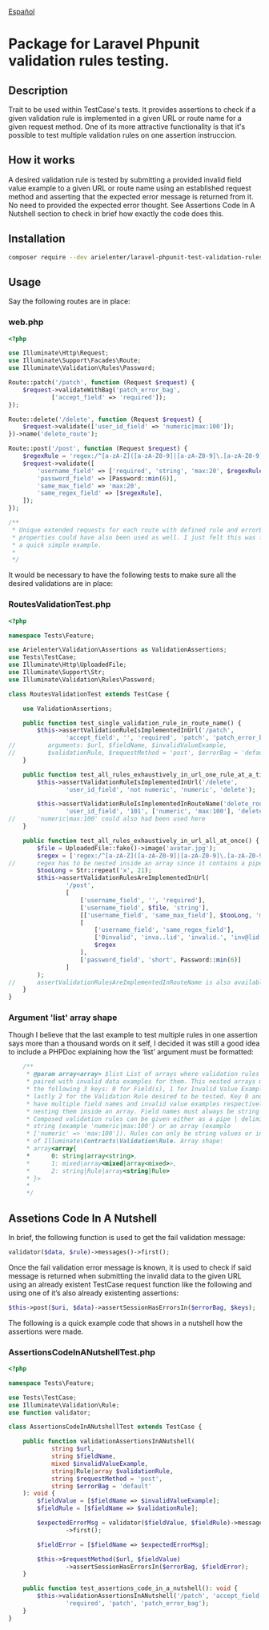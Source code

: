 [Español](https://github.com/arielenter/laravel-phpunit-test-validation-rules/blob/main/README.es.md)

# **Package for Laravel Phpunit validation rules testing.**

## Description

Trait to be used within TestCase's tests. It provides assertions to check if 
a given validation rule is implemented in a given URL or route name for a 
given request method. One of its more attractive functionality is that it's 
possible to test multiple validation rules on one assertion instruccion.

## How it works

A desired validation rule is tested by submitting a provided invalid field 
value example to a given URL or route name using an established request method 
and asserting that the expected error message is returned from it. No need to 
provided the expected error thought. See Assertions Code In A Nutshell section 
to check in brief how exactly the code does this.

## Installation

```bash
composer require --dev arielenter/laravel-phpunit-test-validation-rules
```

## Usage

Say the following routes are in place:

### web.php

```php
<?php

use Illuminate\Http\Request;
use Illuminate\Support\Facades\Route;
use Illuminate\Validation\Rules\Password;

Route::patch('/patch', function (Request $request) {
    $request->validateWithBag('patch_error_bag',
            ['accept_field' => 'required']);
});

Route::delete('/delete', function (Request $request) {
    $request->validate(['user_id_field' => 'numeric|max:100']);
})->name('delete_route');

Route::post('/post', function (Request $request) {
    $regexRule = 'regex:/^[a-zA-Z]([a-zA-Z0-9]|[a-zA-Z0-9]\.[a-zA-Z0-9])*$/';
    $request->validate([
        'username_field' => ['required', 'string', 'max:20', $regexRule],
        'password_field' => [Password::min(6)],
        'same_max_field' => 'max:20',
        'same_regex_field' => [$regexRule],
    ]);
});

/**
 * Unique extended requests for each route with defined rule and errorBag 
 * properties could have also been used as well. I just felt this was fine as 
 * a quick simple example.
 * 
 */


```

It would be necessary to have the following tests to make sure all the 
desired validations are in place:

### RoutesValidationTest.php

```php
<?php

namespace Tests\Feature;

use Arielenter\Validation\Assertions as ValidationAssertions;
use Tests\TestCase;
use Illuminate\Http\UploadedFile;
use Illuminate\Support\Str;
use Illuminate\Validation\Rules\Password;

class RoutesValidationTest extends TestCase {

    use ValidationAssertions;

    public function test_single_validation_rule_in_route_name() {
        $this->assertValidationRuleIsImplementedInUrl('/patch',
                'accept_field', '', 'required', 'patch', 'patch_error_bag');
//         arguments: $url, $fieldName, $invalidValueExample, 
//         $validationRule, $requestMethod = 'post', $errorBag = 'default'
    }

    public function test_all_rules_exhaustively_in_url_one_rule_at_a_time() {
        $this->assertValidationRuleIsImplementedInUrl('/delete',
                'user_id_field', 'not numeric', 'numeric', 'delete');

        $this->assertValidationRuleIsImplementedInRouteName('delete_route',
                'user_id_field', '101', ['numeric', 'max:100'], 'delete');
//      'numeric|max:100' could also had been used here
    }

    public function test_all_rules_exhaustively_in_url_all_at_once() {
        $file = UploadedFile::fake()->image('avatar.jpg');
        $regex = ['regex:/^[a-zA-Z]([a-zA-Z0-9]|[a-zA-Z0-9]\.[a-zA-Z0-9])*$/'];
//      regex has to be nested inside an array since it contains a pipe | on it
        $tooLong = Str::repeat('x', 21);
        $this->assertValidationRulesAreImplementedInUrl(
                '/post',
                [
                    ['username_field', '', 'required'],
                    ['username_field', $file, 'string'],
                    [['username_field', 'same_max_field'], $tooLong, 'max:20'],
                    [
                        ['username_field', 'same_regex_field'],
                        ['0invalid', 'inva..lid', 'invalid.', 'inv@lid'],
                        $regex
                    ],
                    ['password_field', 'short', Password::min(6)]
                ]
        );
//      assertValidationRulesAreImplementedInRouteName is also available
    }
}

```

### Argument 'list' array shape

Though I believe that the last example to test multiple rules in one 
assertion says more than a thousand words on it self, I decided it was still a 
good idea to include a PHPDoc explaining how the ‘list’ argument must be 
formatted:

```php
    /**
     * @param array<array> $list List of arrays where validation rules are 
     * paired with invalid data examples for them. This nested arrays must have 
     * the following 3 keys: 0 for Field(s), 1 for Invalid Value Example(s) and 
     * lastly 2 for the Validation Rule desired to be tested. Key 0 and 1 can 
     * have multiple field names and invalid value examples respectively by 
     * nesting them inside an array. Field names must always be string values.
     * Composed validation rules can be given either as a pipe | delimited 
     * string (example 'numeric|max:100') or an array (example 
     * ['numeric' => 'max:100']). Rules can only be string values or instances
     * of Illuminate\Contracts\Validation\Rule. Array shape:
     * array<array{
     *      0: string|array<string>,
     *      1: mixed|array<mixed|array<mixed>>,
     *      2: string|Rule|array<string|Rule>
     * }>
     * 
     */
```

## Assetions Code In A Nutshell

In brief, the following function is used to get the fail validation message:

```php
validator($data, $rule)->messages()->first();
```

Once the fail validation error message is known, it is used to check if said 
message is returned when submitting the invalid data to the given URL using an 
already existent TestCase request function like the following and using one of 
it’s also already existenting assertions:

```php
$this->post($uri, $data)->assertSessionHasErrorsIn($errorBag, $keys);
```

The following is a quick example code that shows in a nutshell how the 
assertions were made.

### AssertionsCodeInANutshellTest.php

```php
<?php

namespace Tests\Feature;

use Tests\TestCase;
use Illuminate\Validation\Rule;
use function validator;

class AssertionsCodeInANutshellTest extends TestCase {

    public function validationAssertionsInANutshell(
            string $url,
            string $fieldName,
            mixed $invalidValueExample,
            string|Rule|array $validationRule,
            string $requestMethod = 'post',
            string $errorBag = 'default'
    ): void {
        $fieldValue = [$fieldName => $invalidValueExample];
        $fieldRule = [$fieldName => $validationRule];

        $expectedErrorMsg = validator($fieldValue, $fieldRule)->messages()
                ->first();

        $fieldError = [$fieldName => $expectedErrorMsg];

        $this->$requestMethod($url, $fieldValue)
                ->assertSessionHasErrorsIn($errorBag, $fieldError);
    }

    public function test_assertions_code_in_a_nutshell(): void {
        $this->validationAssertionsInANutshell('/patch', 'accept_field', '',
                'required', 'patch', 'patch_error_bag');
    }
}

```